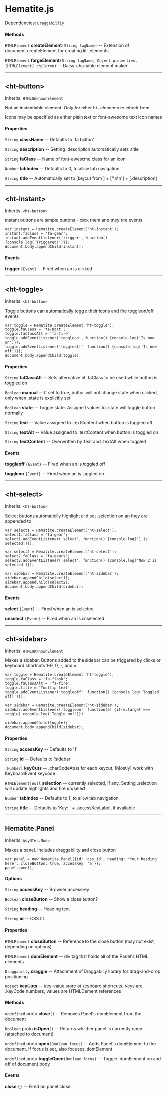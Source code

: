 # Hematite.js

Dependencies: `Draggabilliy` 

#### Methods

`HTMLElement` **createElement**`(String tagName)` -- Extension of document.createElement for creating ht- elements

`HTMLElement` **forgeElement**`(String tagName, Object properties, [HTMLElement] children)` -- Daisy-chainable element maker

---

## \<ht-button\>

Inherits: `HTMLUnknownElement`

Not an instantiable element. Only for other ht- elements to inherit from

Icons may be specified as either plain text or font-awesome text icon names

#### Properties

`String` **className** -- Defaults to 'fa button'

`String` **description** -- Setting .description automatically sets .title

`String` **faClass** -- Name of font-awesome class for an icon

`Number` **tabIndex** -- Defaults to 0, to allow tab navigation

`String` **title** -- Automatically set to [keycut from <ht-sidebar>] + ['\n\n'] + [.description]

---

## \<ht-instant\>

Inherits: `<ht-button>`

Instant buttons are simple buttons - click them and they fire events

```
var instant = Hematite.createElement('ht-instant');
instant.faClass = 'fa-gear';
instant.addEventListener('trigger', function() {console.log('Triggered!')});
document.body.appendChild(instant);
```

#### Events

**trigger** `{Event}` -- Fired when an <ht-instant> is clicked

---

## \<ht-toggle\>

Inherits: `<ht-button>`

Toggle buttons can automatically toggle their icons and fire toggleon/off events

```
var toggle = Hematite.createElement('ht-toggle');
toggle.faClass = 'fa-bolt';
toggle.faClassAlt = 'fa-fire';
toggle.addEventListener('toggleon', function() {console.log('Is now on')});
toggle.addEventListener('toggleoff', function() {console.log('Is now off')});
document.body.appendChild(toggle);
```

#### Properties

`String` **faClassAlt** -- Sets alternative of .faClass to be used while button is toggled on

`Boolean` **manual** -- If set to true, button will not change state when clicked, only when .state is explicitly set

`Boolean` **state** -- Toggle state. Assigned values to .state will toggle button normally

`String` **text** -- Value assigned to .textContent when button is toggled off

`String` **textAlt** -- Value assigned to .textContent when button is toggled on

`String` **textContent** -- Overwritten by .text and .textAlt when toggled

#### Events

**toggleoff** `{Event}` -- Fired when an <ht-toggle> is toggled off

**toggleon** `{Event}` -- Fired when an <ht-toggle> is toggled on

---

## \<ht-select\>

Inherits: `<ht-button>`

Select buttons automaticlly highlight and set .selection on an <ht-sidebar> they are appended to

```
var select1 = Hematite.createElement('ht-select');
select1.faClass = 'fa-gear';
select1.addEventListener('select', function() {console.log('1 is selected')});

var select2 = Hematite.createElement('ht-select');
select2.faClass = 'fa-gears';
select2.addEventListener('select', function() {console.log('Now 2 is selected')});

var sidebar = Hematite.createElement('ht-sidebar');
sidebar.appendChild(select1);
sidebar.appendChild(select2);
document.body.appendChild(sidebar);
```

#### Events

**select** `{Event}` -- Fired when an <ht-select> is selected

**unselect** `{Event}` -- Fired when an <ht-select> is unselected

---

## \<ht-sidebar\>

Inherits: `HTMLUnknownElement`

Makes a sidebar. Buttons added to the sidebar can be triggered by clicks or keyboard shortcuts 1-9, 0, -, and =

```
var toggle = Hematite.createElement('ht-toggle');
toggle.faClass = 'fa-flask';
toggle.faClassAlt = 'fa-fire';
toggle.title = 'Tooltip text';
toggle.addEventListener('toggleoff', function() {console.log('Toggled off!')});

var sidebar = Hematite.createElement('ht-sidebar');
sidebar.addEventListener('toggleon', function(e) {if(e.target === toggle) console.log('Toggle on!')});

sidebar.appendChild(toggle);
document.body.appendChild(sidebar);
```

#### Properties

`String` **accessKey** -- Defaults to '1'

`String` **id** -- Defaults to 'sidebar'

`[Number]` **keyCuts** -- .charCodeAt()s for each keycut. (Mostly) work with KeyboardEvent.keycode

`HTMLElement|null` **selection** -- <ht-select> currently selected, if any. Setting .selection will update highlights and fire un/select

`Number` **tabIndex** -- Defaults to 1, to allow tab navigation

`String` **title** -- Defaults to 'Key: ' + .accessKeyLabel, if available

---

## Hematite.Panel

Inherits: `AsyNTer.Node`

Makes a panel. Includes draggability and close button

```
var panel = new Hematite.Panel({id: 'css_id', heading: 'Your heading here', closeButton: true, accessKey: 'a'});
panel.open();
```

#### Options

`String` **accessKey** -- Browser accesskey

`Boolean` **closeButton** -- Show a close button?

`String` **heading** -- Heading text

`String` **id** -- CSS ID

#### Properties

`HTMLElement` **closeButton** -- Reference to the close button (may not exist, depending on options)

`HTMLElement` **domElement** -- div tag that holds all of the Panel's HTML elements

`Draggabilly` **draggie** -- Attachment of Draggabilly library for drag-and-drop positioning

`Object` **keyCuts** -- Key-value store of keyboard shortcuts. Keys are .keyCode numbers, values are HTMLElement references

#### Methods

`undefined` proto **close**`()` -- Removes Panel's domElement from the document

`Boolean` proto **isOpen**`()` -- Returns whether panel is currently open (attached to document)

`undefined` proto **open**`(Boolean focus)` -- Adds Panel's domElement to the document. If focus is set, also focuses .domElement

`undefined` proto **toggleOpen**`(Boolean focus)` -- Toggle .domElement on and off of document.body

#### Events

**close** `{}` -- Fired on panel close

